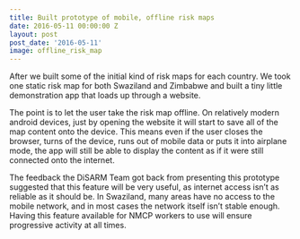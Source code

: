 ```yaml
---
title: Built prototype of mobile, offline risk maps
date: 2016-05-11 00:00:00 Z
layout: post
post_date: '2016-05-11'
image: offline_risk_map
---
```


After we built some of the initial kind of risk maps for each country. We took one static risk map for both Swaziland and Zimbabwe and built a tiny little demonstration app that loads up through a website.

The point is to let the user take the risk map offline. On relatively modern android devices, just by opening the website it will start to save all of the map content onto the device. This means even if the user closes the browser, turns of the device, runs out of mobile data or puts it into airplane mode, the app will still be able to display the content as if it were still connected onto the internet.

The feedback the DiSARM Team got back from presenting this prototype suggested that this feature will be very useful, as internet access isn’t as reliable as it should be. In Swaziland, many areas have no access to the mobile network, and in most cases the network itself isn’t stable enough. Having this feature available for NMCP workers to use will ensure progressive activity at all times.
